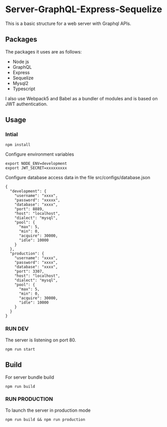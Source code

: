 # Server-GraphQL-Express-Sequelize
This is a basic structure for a web server with Graphql APIs.

## Packages
The packages it uses are as follows:
- Node js
- GraphQL
- Express
- Sequelize
- Mysql2
- Typescript

I also use Webpack5 and Babel as a bundler of modules and is based on JWT authentication.

## Usage
### Intial
``` 
npm install
```
Configure environment variables
```
export NODE_ENV=development
export JWT_SECRET=xxxxxxxxx
```
Configure database access data in the file src/configs/database.json
```
{
  "development": {
    "username": "xxxx",
    "password": "xxxxx",
    "database": "xxxx",
    "port": 8889,
    "host": "localhost",
    "dialect": "mysql",
    "pool": {
      "max": 5,
      "min": 0,
      "acquire": 30000,
      "idle": 10000
    }
  },
  "production": {
    "username": "xxxx",
    "password": "xxxx",
    "database": "xxxx",
    "port": 3307,
    "host": "localhost",
    "dialect": "mysql",
    "pool": {
      "max": 5,
      "min": 0,
      "acquire": 30000,
      "idle": 10000
    }
  }
}

```
### RUN DEV
The server is listening on port 80.

```
npm run start
```

## Build
For server bundle build

```
npm run build
```
### RUN PRODUCTION
To launch the server in production mode

```
npm run build && npm run production
```


